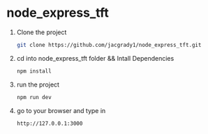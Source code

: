 # node_express_tft

1. Clone the project
   
   ```sh
   git clone https://github.com/jacgrady1/node_express_tft.git 
    ```
2. cd into node_express_tft folder && Intall Dependencies

    ```sh
   npm install
    ```
    
3. run the project
   ```sh
   npm run dev
    ```
4. go to your browser and type in
   
   ```sh
   http://127.0.0.1:3000
    ```
